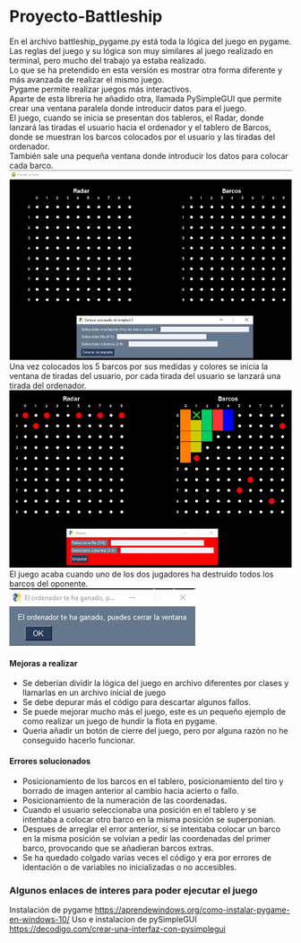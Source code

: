 # Proyecto-Battleship
En el archivo battleship_pygame.py está toda la lógica del juego en pygame.     
Las reglas del juego y su lógica son muy similares al juego realizado en terminal, pero mucho del trabajo ya estaba realizado.    
Lo que se ha pretendido en esta versión es mostrar otra forma diferente y más avanzada de realizar el mismo juego.  
Pygame permite realizar juegos más interactivos.  
Aparte de esta libreria he añadido otra, llamada PySimpleGUI que permite crear una ventana paralela donde introducir datos para el juego.    
El juego, cuando se inicia se presentan dos tableros, el Radar, donde lanzará las tiradas el usuario hacia el ordenador y el tablero de 
Barcos, donde se muestran los barcos colocados por el usuario y las tiradas del ordenador.  
También sale una pequeña ventana donde introducir los datos para colocar cada barco.  
![Imagen inicial del juego de hundir la flota](https://github.com/aiasakitoprof/Proyecto-Battleship/blob/pygame/assets/juego1.jpg)  
Una vez colocados los 5 barcos por sus medidas y colores se inicia la ventana de tiradas del usuario, por cada tirada del usuario
se lanzará una tirada del ordenador.  
![Imagen de barcos colocados e inicio de tirada](https://github.com/aiasakitoprof/Proyecto-Battleship/blob/pygame/assets/juego.jpg)  
El juego acaba cuando uno de los dos jugadores ha destruido todos los barcos del oponente.  
![pop-up de fin de juego](https://github.com/aiasakitoprof/Proyecto-Battleship/blob/pygame/assets/popup.jpg)  
#### Mejoras a realizar
* Se deberían dividir la lógica del juego en archivo diferentes por clases y llamarlas en un archivo inicial de juego  
* Se debe depurar más el código para descartar algunos fallos.  
* Se puede mejorar mucho más el juego, este es un pequeño ejemplo de como realizar un juego de hundir la flota en pygame. 
* Queria añadir un botón de cierre del juego, pero por alguna razón no he conseguido hacerlo funcionar.

#### Errores solucionados
* Posicionamiento de los barcos en el tablero, posicionamiento del tiro y borrado de imagen anterior al cambio hacia acierto o fallo.
* Posicionamiento de la numeración de las coordenadas.
* Cuando el usuario seleccionaba una posición en el tablero y se intentaba a colocar otro barco en la misma posición se superponian.
* Despues de arreglar el error anterior, si se intentaba colocar un barco en la misma posición se volvian a pedir las coordenadas del primer barco, provocando que se añadieran barcos extras.
* Se ha quedado colgado varias veces el código y era por errores de identación o de variables no inicializadas o no accesibles.

### Algunos enlaces de interes para poder ejecutar el juego
Instalación de pygame
https://aprendewindows.org/como-instalar-pygame-en-windows-10/
Uso e instalacion de pySimpleGUI
https://decodigo.com/crear-una-interfaz-con-pysimplegui
